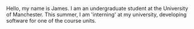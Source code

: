 Hello, my name is James.
I am an undergraduate student at the University of Manchester.
This summer, I am 'interning' at my university, developing software for one of the course units.
